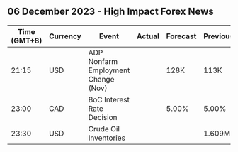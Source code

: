 ## 06 December 2023 - High Impact Forex News

| Time (GMT+8) | Currency | Event | Actual | Forecast | Previous |
|------|----------|-------|--------|----------|----------|
| 21:15 | USD | ADP Nonfarm Employment Change (Nov) |  | 128K | 113K |
| 23:00 | CAD | BoC Interest Rate Decision |  | 5.00% | 5.00% |
| 23:30 | USD | Crude Oil Inventories |  |  | 1.609M |
